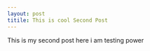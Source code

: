 ```yaml
---
layout: post
titile: This is cool Second Post
---
```


This is my second post here i am testing power 
